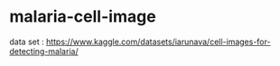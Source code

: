 # malaria-cell-image
data set : https://www.kaggle.com/datasets/iarunava/cell-images-for-detecting-malaria/
